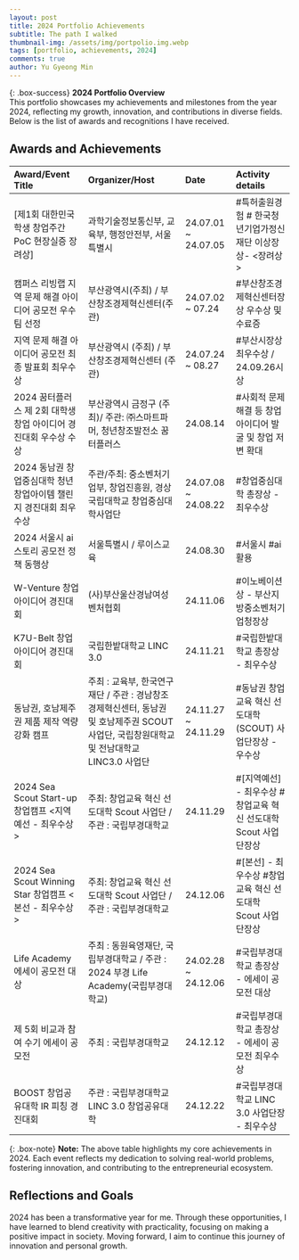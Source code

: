 ```yaml
---
layout: post
title: 2024 Portfolio Achievements
subtitle: The path I walked
thumbnail-img: /assets/img/portpolio.img.webp
tags: [portfolio, achievements, 2024]
comments: true
author: Yu Gyeong Min
---
```


{: .box-success}
**2024 Portfolio Overview**  
This portfolio showcases my achievements and milestones from the year 2024, reflecting my growth, innovation, and contributions in diverse fields. Below is the list of awards and recognitions I have received.

## Awards and Achievements

| Award/Event Title                | Organizer/Host                                                                         | Date                | Activity details                         |
|:---------------------------------|:---------------------------------------------------------------------------------------|:--------------------|:-----------------------------------------|
| [제1회 대한민국 학생 창업주간 PoC 현장실증 장려상]  | 과학기술정보통신부, 교육부, 행정안전부, 서울특별시                                                           | 24.07.01 ~ 24.07.05 | #특허출원경험 # 한국청년기업가정신재단 이상장상- <장려상>        |
| 캠퍼스 리빙랩 지역 문제 해결 아이디어 공모전 우수팀 선정 | 부산광역시(주최) / 부산창조경제혁신센터(주관)                                                             | 24.07.02 ~ 07.24    | #부산창조경제혁신센터장상 우수상 및 수료증                  |
| 지역 문제 해결 아이디어 공모전 최종 발표회 최우수상    | 부산광역시 (주최) / 부산창조경제혁신센터 (주관)                                                           | 24.07.24 ~ 08.27    | #부산시장상 최우수상 / 24.09.26시상                 |
| 2024 꿈터플러스 제 2회 대학생 창업 아이디어 경진대회 우수상 수상   | 부산광역시 금정구 (주최)/ 주관: ㈜스마트파머, 청년창조발전소 꿈터플러스                                              | 24.08.14            | #사회적 문제해결 등 창업 아이디어 발굴 및 창업 저변 확대        |
| 2024 동남권 창업중심대학 청년 창업아이템 챌린지 경진대회 최우수상 | 주관/주최: 중소벤처기업부, 창업진흥원, 경상국립대학교 창업중심대학사업단                                               | 24.07.08 ~ 24.08.22 | #창업중심대학 총장상 - 최우수상                       |
| 2024 서울시 ai 스토리 공모전 정책 동행상       | 서울특별시 / 루이스교육                                                                          | 24.08.30            | #서울시 #ai활용                               |
| W-Venture 창업 아이디어 경진대회           | (사)부산울산경남여성벤처협회                                                                        | 24.11.06            | #이노베이션상 - 부산지방중소벤처기업청장상                  |
| K7U-Belt 창업 아이디어 경진대회            | 국립한밭대학교 LINC 3.0                                                                       | 24.11.21            | #국립한밭대학교 총장상 - 최우수상                      |
| 동남권, 호남제주권 제품 제작 역량 강화 캠프            | 주최 : 교육부, 한국연구재단 / 주관 : 경남창조경제혁신센터, 동남권 및 호남제주권 SCOUT 사업단, 국립창원대학교 및 전남대학교 LINC3.0 사업단 | 24.11.27 ~ 24.11.29 | #동남권 창업교육 혁신 선도대학(SCOUT) 사업단장상 - 우수상     |
| 2024 Sea Scout Start-up 창업캠프 <지역예선 - 최우수상>           | 주최: 창업교육 혁신 선도대학 Scout 사업단 / 주관 : 국립부경대학교                                              | 24.11.29            | #[지역예선] - 최우수상 #창업교육 혁신 선도대학 Scout 사업단장상 |
| 2024 Sea Scout Winning Star 창업캠프 <본선 - 최우수상>          | 주최: 창업교육 혁신 선도대학 Scout 사업단 / 주관 : 국립부경대학교                                              | 24.12.06            | #[본선] - 최우수상 #창업교육 혁신 선도대학 Scout 사업단장상   |
| Life Academy 에세이 공모전 대상            | 주최 : 동원육영재단, 국립부경대학교 / 주관 : 2024 부경 Life Academy(국립부경대학교)                              | 24.02.28 ~ 24.12.06 | #국립부경대학교 총장상 - 에세이 공모전 대상                |
| 제 5회 비교과 참여 수기 에세이 공모전            | 주최 : 국립부경대학교                                                                      | 24.12.12            | #국립부경대학교 총장상 - 에세이 공모전 최우수상              |
| BOOST 창업공유대학  IR 피칭 경진대회           | 주관 : 국립부경대학교 LINC 3.0 창업공유대학                                                                       | 24.12.22            | #국립부경대학교 LINC 3.0 사업단장 - 최우수상                      |

{: .box-note}
**Note:** The above table highlights my core achievements in 2024. Each event reflects my dedication to solving real-world problems, fostering innovation, and contributing to the entrepreneurial ecosystem.

## Reflections and Goals

2024 has been a transformative year for me. Through these opportunities, I have learned to blend creativity with practicality, focusing on making a positive impact in society. Moving forward, I aim to continue this journey of innovation and personal growth.
